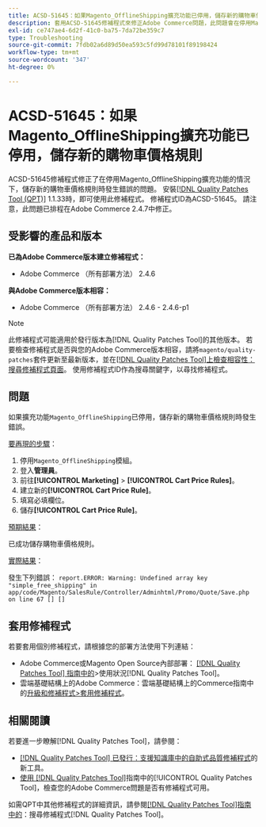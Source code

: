 ```yaml
---
title: ACSD-51645：如果Magento_OfflineShipping擴充功能已停用，儲存新的購物車價格規則
description: 套用ACSD-51645修補程式來修正Adobe Commerce問題，此問題會在停用Magento_OfflineShipping擴充功能的情況下儲存新的購物車價格規則時發生錯誤。
exl-id: ce747ae4-6d2f-41c0-ba75-7da72be359c7
type: Troubleshooting
source-git-commit: 7fdb02a6d89d50ea593c5fd99d78101f89198424
workflow-type: tm+mt
source-wordcount: '347'
ht-degree: 0%

---
```


# ACSD-51645：如果Magento_OfflineShipping擴充功能已停用，儲存新的購物車價格規則

ACSD-51645修補程式修正了在停用Magento_OfflineShipping擴充功能的情況下，儲存新的購物車價格規則時發生錯誤的問題。 安裝[[!DNL Quality Patches Tool (QPT)]](https://experienceleague.adobe.com/zh-hant/docs/commerce-operations/tools/quality-patches-tool/quality-patches-tool-to-self-serve-quality-patches) 1.1.33時，即可使用此修補程式。 修補程式ID為ACSD-51645。 請注意，此問題已排程在Adobe Commerce 2.4.7中修正。

## 受影響的產品和版本

**已為Adobe Commerce版本建立修補程式：**

* Adobe Commerce （所有部署方法） 2.4.6

**與Adobe Commerce版本相容：**

* Adobe Commerce （所有部署方法） 2.4.6 - 2.4.6-p1

>[!NOTE]
>
>此修補程式可能適用於發行版本為[!DNL Quality Patches Tool]的其他版本。 若要檢查修補程式是否與您的Adobe Commerce版本相容，請將`magento/quality-patches`套件更新至最新版本，並在[[!DNL Quality Patches Tool]上檢查相容性：搜尋修補程式頁面](<https://experienceleague.adobe.com/tools/commerce-quality-patches/index.html?lang=zh-Hant>)。 使用修補程式ID作為搜尋關鍵字，以尋找修補程式。

## 問題

如果擴充功能`Magento_OfflineShipping`已停用，儲存新的購物車價格規則時發生錯誤。

<u>要再現的步驟</u>：

1. 停用`Magento_OfflineShipping`模組。
1. 登入&#x200B;**管理員**。
1. 前往&#x200B;**[!UICONTROL Marketing]** > **[!UICONTROL Cart Price Rules]**。
1. 建立新的&#x200B;**[!UICONTROL Cart Price Rule]**。
1. 填寫必填欄位。
1. 儲存&#x200B;**[!UICONTROL Cart Price Rule]**。

<u>預期結果</u>：

已成功儲存購物車價格規則。

<u>實際結果</u>：

發生下列錯誤：
`report.ERROR: Warning: Undefined array key "simple_free_shipping" in app/code/Magento/SalesRule/Controller/Adminhtml/Promo/Quote/Save.php on line 67 [] []`

## 套用修補程式

若要套用個別修補程式，請根據您的部署方法使用下列連結：

* Adobe Commerce或Magento Open Source內部部署： [[!DNL Quality Patches Tool] 指南中的](/help/tools/quality-patches-tool/usage.md)>使用狀況[!DNL Quality Patches Tool]。
* 雲端基礎結構上的Adobe Commerce：雲端基礎結構上的Commerce指南中的[升級和修補程式>套用修補程式](https://experienceleague.adobe.com/docs/commerce-cloud-service/user-guide/develop/upgrade/apply-patches.html?lang=zh-Hant)。

## 相關閱讀

若要進一步瞭解[!DNL Quality Patches Tool]，請參閱：

* [[!DNL Quality Patches Tool] 已發行：支援知識庫中的自助式品質修補程式](https://experienceleague.adobe.com/zh-hant/docs/commerce-operations/tools/quality-patches-tool/quality-patches-tool-to-self-serve-quality-patches)的新工具。
* [使用 [!DNL Quality Patches Tool]](/help/tools/quality-patches-tool/patches-available-in-qpt/check-patch-for-magento-issue-with-magento-quality-patches.md)指南中的[!UICONTROL Quality Patches Tool]，檢查您的Adobe Commerce問題是否有修補程式可用。


如需QPT中其他修補程式的詳細資訊，請參閱[[!DNL Quality Patches Tool]指南中的](<https://experienceleague.adobe.com/tools/commerce-quality-patches/index.html?lang=zh-Hant>)：搜尋修補程式[!DNL Quality Patches Tool]。
